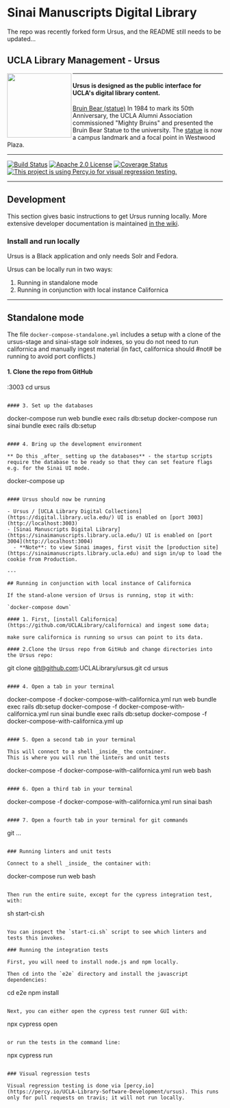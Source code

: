# Sinai Manuscripts Digital Library

The repo was recently forked form Ursus, and the README still needs to be updated...

## UCLA Library Management - Ursus

<img align="left" width="150" src="http://digital2.library.ucla.edu/imageResize.do?contentFileId=78999&scaleFactor=0.4">

---

#### Ursus is designed as the public interface for UCLA's digital library content.

[Bruin Bear (statue)](http://digital2.library.ucla.edu/viewItem.do?ark=21198/zz0009b6bm)
In 1984 to mark its 50th Anniversary, the UCLA Alumni Association commissioned "Mighty Bruins" and presented the Bruin Bear Statue to the university. The [statue](http://www.publicartinla.com/UCLAArt/bruin_bear.html) is now a campus landmark and a focal point in Westwood Plaza.

---

[![Build Status](https://travis-ci.org/UCLALibrary/ursus.svg?branch=master)](https://travis-ci.org/UCLALibrary/ursus)
[![Apache 2.0 License](http://img.shields.io/badge/APACHE2-license-blue.svg)](./LICENSE)
[![Coverage Status](https://cove:3003ralls.io/repos/github/UCLALibrary/ursus/badge.svg?branch=ci%2Fadd-coveralls)](https://coveralls.io/github/UCLALibrary/ursus?branch=ci%2Fadd-coveralls)
[![This project is using Percy.io for visual regression testing.](https://percy.io/static/images/percy-badge.svg)](https://percy.io/UCLA-Library-Software-Development/ursus)

---

## Development

This section gives basic instructions to get Ursus running locally. More extensive developer documentation is maintained [in the wiki](https://github.com/UCLALibrary/amalgamated-samvera/wiki).

### Install and run locally

Ursus is a Black application and only needs Solr and Fedora.

Ursus can be locally run in two ways:

1. Running in standalone mode
1. Running in conjunction with local instance Californica

---

## Standalone mode

The file `docker-compose-standalone.yml` includes a setup with a clone of the ursus-stage and sinai-stage solr indexes, so you do not need to run californica and manually ingest material (in fact, californica should #not# be running to avoid port conflicts.)

#### 1. Clone the repo from GitHub
:3003
cd ursus
```

#### 3. Set up the databases

```
docker-compose run web bundle exec rails db:setup
docker-compose run sinai bundle exec rails db:setup
```

#### 4. Bring up the development environment

** Do this _after_ setting up the databases** - the startup scripts require the database to be ready so that they can set feature flags e.g. for the Sinai UI mode.

```
docker-compose up
```

#### Ursus should now be running

- Ursus / [UCLA Library Digital Collections](https://digital.library.ucla.edu/) UI is enabled on [port 3003](http://localhost:3003)
- [Sinai Manuscripts Digital Library](https://sinaimanuscripts.library.ucla.edu/) UI is enabled on [port 3004](http://localhost:3004)
  - **Note**: to view Sinai images, first visit the [production site](https://sinaimanuscripts.library.ucla.edu) and sign in/up to load the cookie from Production.

---

## Running in conjunction with local instance of Californica

If the stand-alone version of Ursus is running, stop it with:

`docker-compose down`

#### 1. First, [install Californica](https://github.com/UCLALibrary/californica) and ingest some data;

make sure californica is running so ursus can point to its data.

#### 2.Clone the Ursus repo from GitHub and change directories into the Ursus repo:

```
git clone git@github.com:UCLALibrary/ursus.git
cd ursus
```

#### 4. Open a tab in your terminal

```
docker-compose -f docker-compose-with-californica.yml run web bundle exec rails db:setup
docker-compose -f docker-compose-with-californica.yml run sinai bundle exec rails db:setup
docker-compose -f docker-compose-with-californica.yml up
```

#### 5. Open a second tab in your terminal

This will connect to a shell _inside_ the container.  
This is where you will run the linters and unit tests

```
docker-compose -f docker-compose-with-californica.yml run web bash

```

#### 6. Open a third tab in your terminal

```
docker-compose -f docker-compose-with-californica.yml run sinai bash
```

#### 7. Open a fourth tab in your terminal for git commands

```
git ...
```

### Running linters and unit tests

Connect to a shell _inside_ the container with:

```
docker-compose run web bash
```

Then run the entire suite, except for the cypress integration test, with:

```
sh start-ci.sh
```

You can inspect the `start-ci.sh` script to see which linters and tests this invokes.

### Running the integration tests

First, you will need to install node.js and npm locally.

Then cd into the `e2e` directory and install the javascript dependencies:

```
cd e2e
npm install
```

Next, you can either open the cypress test runner GUI with:

```
npx cypress open
```

or run the tests in the command line:

```
npx cypress run
```

### Visual regression tests

Visual regression testing is done via [percy.io](https://percy.io/UCLA-Library-Software-Development/ursus). This runs only for pull requests on travis; it will not run locally.
